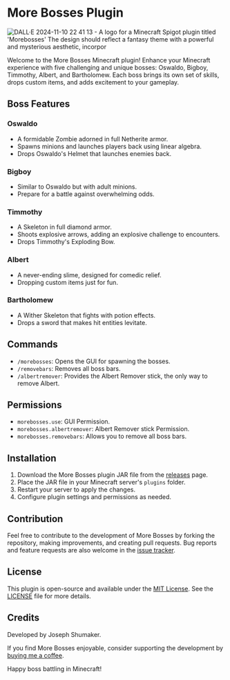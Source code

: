 # More Bosses Plugin

![DALL·E 2024-11-10 22 41 13 - A logo for a Minecraft Spigot plugin titled 'Morebosses'  The design should reflect a fantasy theme with a powerful and mysterious aesthetic, incorpor](https://github.com/user-attachments/assets/a750bf9f-6d59-421d-af94-14c6ebe694c4)

Welcome to the More Bosses Minecraft plugin! Enhance your Minecraft experience with five challenging and unique bosses: Oswaldo, Bigboy, Timmothy, Albert, and Bartholomew. Each boss brings its own set of skills, drops custom items, and adds excitement to your gameplay.

## Boss Features

### Oswaldo
- A formidable Zombie adorned in full Netherite armor.
- Spawns minions and launches players back using linear algebra.
- Drops Oswaldo's Helmet that launches enemies back.

### Bigboy
- Similar to Oswaldo but with adult minions.
- Prepare for a battle against overwhelming odds.

### Timmothy
- A Skeleton in full diamond armor.
- Shoots explosive arrows, adding an explosive challenge to encounters.
- Drops Timmothy's Exploding Bow.

### Albert
- A never-ending slime, designed for comedic relief.
- Dropping custom items just for fun.

### Bartholomew
- A Wither Skeleton that fights with potion effects.
- Drops a sword that makes hit entities levitate.

## Commands

- `/morebosses`: Opens the GUI for spawning the bosses.
- `/removebars`: Removes all boss bars.
- `/albertremover`: Provides the Albert Remover stick, the only way to remove Albert.

## Permissions

- `morebosses.use`: GUI Permission.
- `morebosses.albertremover`: Albert Remover stick Permission.
- `morebosses.removebars`: Allows you to remove all boss bars.


## Installation

1. Download the More Bosses plugin JAR file from the [releases](https://www.spigotmc.org/resources/%E2%9C%A8-morebosses-%E2%9C%A8-new-bosses-custom-effects-custom-items.113837/) page.
2. Place the JAR file in your Minecraft server's `plugins` folder.
3. Restart your server to apply the changes.
4. Configure plugin settings and permissions as needed.

## Contribution

Feel free to contribute to the development of More Bosses by forking the repository, making improvements, and creating pull requests. Bug reports and feature requests are also welcome in the [issue tracker](https://github.com/s5y-ux/MoreBosses/issues).

## License

This plugin is open-source and available under the [MIT License](https://github.com/s5y-ux/MoreBosses/blob/main/LICENSE). See the [LICENSE](https://github.com/s5y-ux/MoreBosses/blob/main/LICENSE) file for more details.

## Credits

Developed by Joseph Shumaker.

If you find More Bosses enjoyable, consider supporting the development by [buying me a coffee](link_to_donation_page).

Happy boss battling in Minecraft!
